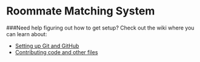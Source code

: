 Roommate Matching System
========================

###Need help figuring out how to get setup?
Check out the wiki where you can learn about:
  * [Setting up Git and GitHub](/wiki/setting-up-git-and-github)
  * [Contributing code and other files](/wiki/contributing-code-and-other-files)